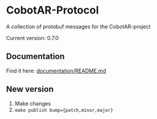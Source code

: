 # CobotAR-Protocol
A collection of protobuf messages for the CobotAR-project

Current version: 0.7.0

## Documentation
Find it here: [documentation/README.md](documentation/README.md)

## New version
1. Make changes
2. `make publish bump={patch,minor,major}`
